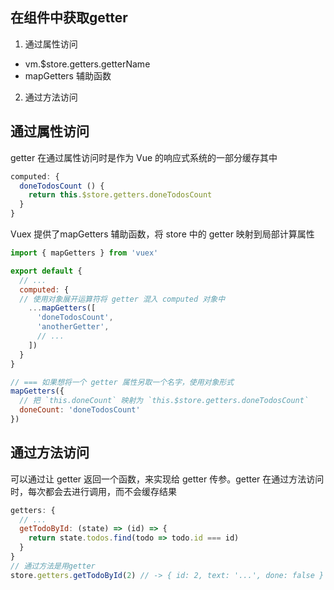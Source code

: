 
## 在组件中获取getter
1. 通过属性访问
  * vm.$store.getters.getterName
  * mapGetters 辅助函数
2. 通过方法访问

## 通过属性访问
getter 在通过属性访问时是作为 Vue 的响应式系统的一部分缓存其中
```js
computed: {
  doneTodosCount () {
    return this.$store.getters.doneTodosCount
  }
}
```
Vuex 提供了mapGetters 辅助函数，将 store 中的 getter 映射到局部计算属性
```js
import { mapGetters } from 'vuex'

export default {
  // ...
  computed: {
  // 使用对象展开运算符将 getter 混入 computed 对象中
    ...mapGetters([
      'doneTodosCount',
      'anotherGetter',
      // ...
    ])
  }
}

// === 如果想将一个 getter 属性另取一个名字，使用对象形式
mapGetters({
  // 把 `this.doneCount` 映射为 `this.$store.getters.doneTodosCount`
  doneCount: 'doneTodosCount'
})
```

## 通过方法访问
可以通过让 getter 返回一个函数，来实现给 getter 传参。getter 在通过方法访问时，每次都会去进行调用，而不会缓存结果
```js
getters: {
  // ...
  getTodoById: (state) => (id) => {
    return state.todos.find(todo => todo.id === id)
  }
}
// 通过方法是用getter
store.getters.getTodoById(2) // -> { id: 2, text: '...', done: false }
```